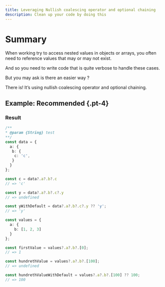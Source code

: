 ```yaml
---
title: Leveraging Nullish coalescing operator and optional chaining 
description: Clean up your code by doing this 
---
```


# Summary 

When working try to access nested values in objects or arrays, you often need to reference values that may or may not exist.

And so you need to write code that is quite verbose to handle these cases.

But you may ask is there an easier way ?

There is! It’s using nullish coalescing operator and optional chaining.

## Example: Recommended {.pt-4}


### Result 

```ts settings:code:hide-clipboard settings:code:creator-mode
/**
* @param {String} test
**/
const data = {
  a: {
   b: {
    c: 'c',
   }
  }
};

const c = data?.a?.b?.c
// => 'c' 

const y = data?.a?.b?.c?.y
// => undefined

const yWithDefault = data?.a?.b?.c?.y ?? 'y';
// => 'y'

const values = {
  a: {
    b: [1, 2, 3]
  }
};

const firstValue = values?.a?.b?.[0];
// => 1

const hundrethValue = values?.a?.b?.[100];
// => undefined

const hundrethValueWithDefault = values?.a?.b?.[100] ?? 100;
// => 100
```

